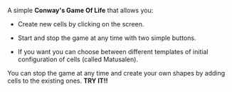 A simple **Conway's Game Of Life** that allows you:

* Create new cells by clicking on the screen.

* Start and stop the game at any time with two simple buttons.

* If you want you can choose between different templates of initial configuration of cells (called Matusalen).

You can stop the game at any time and create your own shapes by adding cells to the existing ones.
**TRY IT!!**